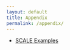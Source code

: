 ```yaml
---
layout: default
title: Appendix
permalink: /appendix/
---
```


- [SCALE Examples](/scale-examples/)
